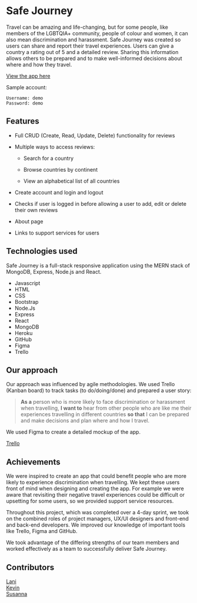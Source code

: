 # Safe Journey

Travel can be amazing and life-changing, but for some people, like members of the LGBTQIA+ community, people of colour and women, it can also mean discrimination and harassment. Safe Journey was created so users can share and report their travel experiences. Users can give a country a rating out of 5 and a detailed review. Sharing this information allows others to be prepared and to make well-informed decisions about where and how they travel.

[View the app here](https://safe-journey-travels.herokuapp.com/my-reviews)

Sample account:

```
Username: demo
Password: demo
```

## Features

- Full CRUD (Create, Read, Update, Delete) functionality for reviews

- Multiple ways to access reviews:
    - Search for a country

  - Browse countries by continent
  - View an alphabetical list of all countries

- Create account and login and logout
- Checks if user is logged in before allowing a user to add, edit or delete their own reviews

- About page
- Links to support services for users

## Technologies used

Safe Journey is a full-stack responsive application using the MERN stack of MongoDB, Express, Node.js and React.

- Javascript
- HTML
- CSS
- Bootstrap
- Node.Js
- Express
- React
- MongoDB
- Heroku
- GitHub
- Figma
- Trello

## Our approach

Our approach was influenced by agile methodologies. We used Trello (Kanban board) to track tasks (to do/doing/done) and prepared a user story:

> **As a** person who is more likely to face discrimination or harassment when travelling,
> **I want to** hear from other people who are like me their experiences travelling in different countries
> **so that** I can be prepared and make decisions and plan where and how I travel.

We used Figma to create a detailed mockup of the app.

[Trello](TBC)

## Achievements

We were inspired to create an app that could benefit people who are more likely to experience discrimination when travelling. We kept these users front of mind when designing and creating the app. For example we were aware that revisiting their negative travel experiences could be difficult or upsetting for some users, so we provided support service resources.

Throughout this project, which was completed over a 4-day sprint, we took on the combined roles of project managers, UX/UI designers and front-end and back-end developers. We improved our knowledge of important tools like Trello, Figma and GitHub.

We took advantage of the differing strengths of our team members and worked effectively as a team to successfully deliver Safe Journey.

## Contributors

[Lani](https://github.com/lani-c) <br/>
[Kevin](https://github.com/Keojac) <br/>
[Susanna](https://github.com/Suzyyc) <br/>
